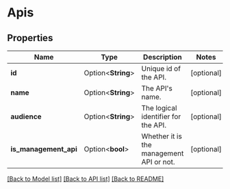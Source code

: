 # Apis

## Properties

Name | Type | Description | Notes
------------ | ------------- | ------------- | -------------
**id** | Option<**String**> | Unique id of the API. | [optional]
**name** | Option<**String**> | The API's name. | [optional]
**audience** | Option<**String**> | The logical identifier for the API. | [optional]
**is_management_api** | Option<**bool**> | Whether it is the management API or not. | [optional]

[[Back to Model list]](../README.md#documentation-for-models) [[Back to API list]](../README.md#documentation-for-api-endpoints) [[Back to README]](../README.md)


